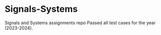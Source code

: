 # Signals-Systems
Signals and Systems assignments repo
Passed all test cases for the year (2023-2024).
